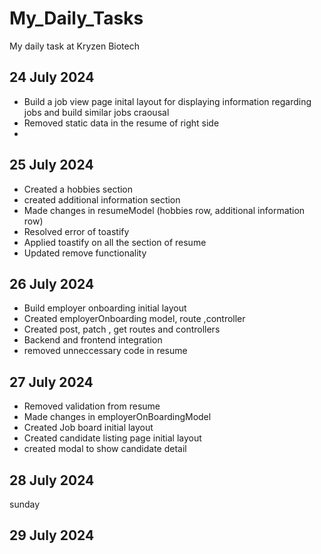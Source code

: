 # My_Daily_Tasks
My daily task at Kryzen Biotech

## 24 July 2024
- Build a job view page inital layout for displaying information regarding jobs and build similar jobs craousal
- Removed static data in the resume of right side
- 

## 25 July 2024

- Created a hobbies section
- created additional information section
- Made changes in resumeModel (hobbies row, additional information row)
- Resolved error of toastify
- Applied toastify on all the section of resume
- Updated remove functionality

## 26 July 2024
- Build employer onboarding initial layout
- Created employerOnboarding  model, route ,controller
- Created post, patch , get routes and controllers
- Backend and frontend integration
- removed unneccessary code in resume

## 27 July 2024 
- Removed validation from resume
- Made changes in employerOnBoardingModel
- Created Job board initial layout
- Created candidate listing page initial layout
- created modal to show candidate detail

## 28 July 2024 
sunday

## 29 July 2024
